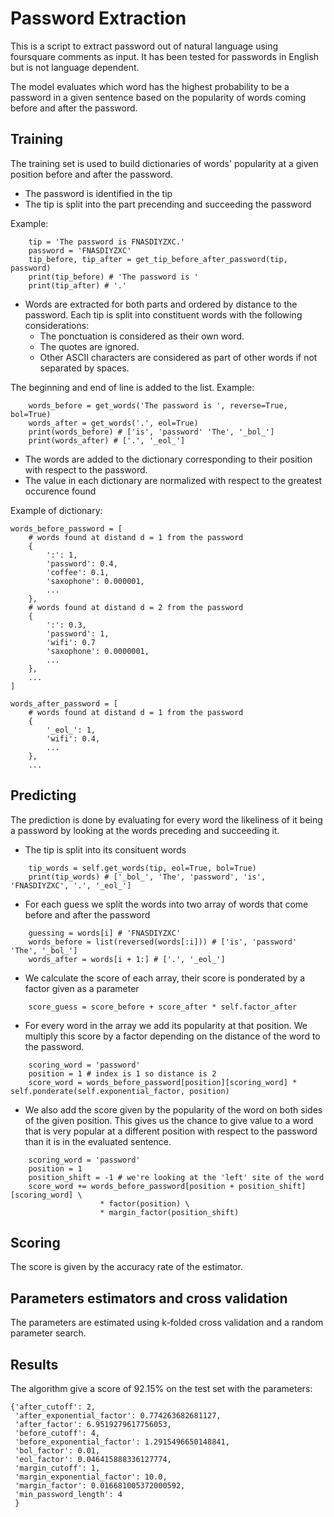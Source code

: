 # Password Extraction
This is a script to extract password out of natural language using foursquare comments as input. It has been tested for passwords in English but is not language dependent.

The model evaluates which word has the highest probability to be a password in a given sentence based on the popularity of words coming before and after the password.

## Training
The training set is used to build dictionaries of words' popularity at a given position before and after the password.
- The password is identified in the tip
- The tip is split into the part precending and succeeding the password

Example:
```
    tip = 'The password is FNASDIYZXC.'
    password = 'FNASDIYZXC'
    tip_before, tip_after = get_tip_before_after_password(tip, password)
    print(tip_before) # 'The password is '
    print(tip_after) # '.'
```
- Words are extracted for both parts and ordered by distance to the password.  Each tip is split into constituent words with the following considerations:
    - The ponctuation is considered as their own word.
    - The quotes are ignored.
    - Other ASCII characters are considered as part of other words if not separated by spaces.

The beginning and end of line is added to the list.
Example:
```
    words_before = get_words('The password is ', reverse=True, bol=True)
    words_after = get_words('.', eol=True)
    print(words_before) # ['is', 'password' 'The', '_bol_']
    print(words_after) # ['.', '_eol_']
```
- The words are added to the dictionary corresponding to their position with respect to the password. 
- The value in each dictionary are normalized with respect to the greatest occurence found

Example of dictionary:
```
words_before_password = [
    # words found at distand d = 1 from the password
    {
        ':': 1,
        'password': 0.4,
        'coffee': 0.1,
        'saxophone': 0.000001,
        ...
    },
    # words found at distand d = 2 from the password
    {
        ':': 0.3,
        'password': 1,
        'wifi': 0.7
        'saxophone': 0.0000001,
        ...
    },
    ...
]

words_after_password = [
    # words found at distand d = 1 from the password
    {
        '_eol_': 1,
        'wifi': 0.4,
        ...
    },
    ...
```

## Predicting

The prediction is done by evaluating for every word the likeliness of it being a password by looking at the words preceding and succeeding it.

- The tip is split into its consituent words
```
    tip_words = self.get_words(tip, eol=True, bol=True)
    print(tip_words) # ['_bol_', 'The', 'password', 'is', 'FNASDIYZXC', '.', '_eol_']
```
- For each guess we split the words into two array of words that come before and after the password
```
    guessing = words[i] # 'FNASDIYZXC'
    words_before = list(reversed(words[:i])) # ['is', 'password' 'The', '_bol_']
    words_after = words[i + 1:] # ['.', '_eol_']
```
- We calculate the score of each array, their score is ponderated by a factor given as a parameter
```
    score_guess = score_before + score_after * self.factor_after
```
- For every word in the array we add its popularity at that position. We multiply this score by a factor depending on the distance of the word to the password.
```
    scoring_word = 'password'
    position = 1 # index is 1 so distance is 2
    score_word = words_before_password[position][scoring_word] * self.ponderate(self.exponential_factor, position)
```
- We also add the score given by the popularity of the word on both sides of the given position. This gives us the chance to give value to a word that is very popular at a different position with respect to the password than it is in the evaluated sentence.
```
    scoring_word = 'password'
    position = 1
    position_shift = -1 # we're looking at the 'left' site of the word 
    score_word += words_before_password[position + position_shift][scoring_word] \
                    * factor(position) \
                    * margin_factor(position_shift)
```

## Scoring
The score is given by the accuracy rate of the estimator.

## Parameters estimators and cross validation
The parameters are estimated using k-folded cross validation and a random parameter search.

## Results
The algorithm give a score of 92.15% on the test set with the parameters:
```
{'after_cutoff': 2,
 'after_exponential_factor': 0.774263682681127,
 'after_factor': 6.9519279617756053,
 'before_cutoff': 4,
 'before_exponential_factor': 1.2915496650148841,
 'bol_factor': 0.01,
 'eol_factor': 0.046415888336127774,
 'margin_cutoff': 1,
 'margin_exponential_factor': 10.0,
 'margin_factor': 0.016681005372000592,
 'min_password_length': 4
 }
```
